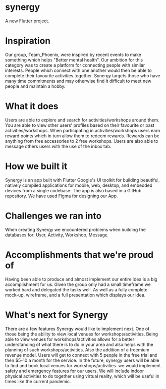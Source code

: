 # synergy

A new Flutter project.

# Inspiration
Our group, Team_Phoenix, were inspired by recent events to make something which helps "Better mental health". Our ambition for this category was to create a platform for connecting people with similar interests. People which connect with one another would then be able to complete their favourite activities together. Synergy targets those who have many time commitments and may otherwise find it difficult to meet new people and maintain a hobby.

# What it does
Users are able to explore and search for activities/workshops around them. You are able to view other users' profiles based on their favourite or past activities/workshops. When participating in activities/workshops users earn reward points which in turn allow them to redeem rewards. Rewards can be anything from free accessories to 2 free workshops. Users are also able to message others users with the use of the inbox tab.

# How we built it
Synergy is an app built with Flutter Google's UI toolkit for building beautiful, natively compiled applications for mobile, web, desktop, and embedded devices from a single codebase. The app is also based in a GitHub repository. We have used Figma for designing our App.

# Challenges we ran into
When creating Synergy we encountered problems when building the databases for: User, Activity, Workshop, Message.

# Accomplishments that we're proud of
Having been able to produce and almost implement our entire idea is a big accomplishment for us. Given the group only had a small timeframe we worked hard and delegated the tasks well. As well as a fully complete mock-up, wireframe, and a full presentation which displays our idea.

# What's next for Synergy
There are a few features Synergy would like to implement next. One of those being the ability to view local venues for workshops/activities. Being able to view venues for workshops/activities allows for a better understanding of what there is to do in your area and also helps with the planning of such workshops/activities. Also the addition of a freemium revenue model. Users will get to connect with 5 people in the free trial and then $5-10 a month for the service. In the future, synergy users will be able to find and book local venues for workshops/activities. we would implement safety and emergency features for our users. We will include indoor physical activities to do together using virtual reality, which will be useful in times like the current pandemic.
